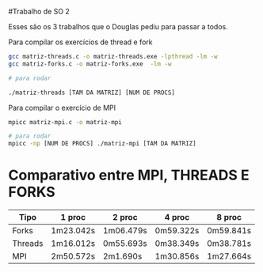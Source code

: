 #Trabalho de SO 2

Esses são os 3 trabalhos que o Douglas pediu para passar a todos.

Para compilar os exercícios de thread e fork

```sh
gcc matriz-threads.c -o matriz-threads.exe -lpthread -lm -w
gcc matriz-forks.c -o matriz-forks.exe  -lm -w

# para rodar

./matriz-threads [TAM DA MATRIZ] [NUM DE PROCS]
```

Para compilar o exercício de MPI

```sh
mpicc matriz-mpi.c -o matriz-mpi

# para rodar
mpicc -np [NUM DE PROCS] ./matriz-mpi [TAM DA MATRIZ]
```

# Comparativo entre MPI, THREADS E FORKS

| Tipo     | 1 proc    | 2 proc     | 4 proc    | 8 proc    |
| -------- | --------- | ---------- | --------- | --------- |
| Forks    | 1m23.042s | 1m06.479s  | 0m59.322s | 0m59.841s |       
| Threads  | 1m16.012s | 0m55.693s  | 0m38.349s | 0m38.781s |
| MPI      | 2m50.572s | 2m1.690s   | 1m30.856s | 1m27.664s |
